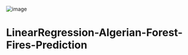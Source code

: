 ![image](https://github.com/CHINMAYI-23/LinearRegression-Algerian-Forest-Fires-Prediction/assets/87280846/847c6e3e-e5ac-4141-a498-07f82a20b902)


# LinearRegression-Algerian-Forest-Fires-Prediction

